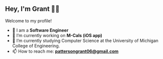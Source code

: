 ## Hey, I'm Grant 👋😁

Welcome to my profile!

- 🚀 I am a **Software Engineer**
- 🔭 I’m currently working on **M-Cals (iOS app)**
- 🌱 I’m currently studying Computer Science at the University of Michigan College of Engineering.
- 📫 How to reach me: **pattersongrant06@gmail.com**


<!--
**pattersongrant/pattersongrant** is a ✨ _special_ ✨ repository because its `README.md` (this file) appears on your GitHub profile.

Here are some ideas to get you started:

- 🔭 I’m currently working on ...
- 🌱 I’m currently learning ...
- 👯 I’m looking to collaborate on ...
- 🤔 I’m looking for help with ...
- 💬 Ask me about ...
- 📫 How to reach me: ...
- 😄 Pronouns: ...
- ⚡ Fun fact: ...
-->
